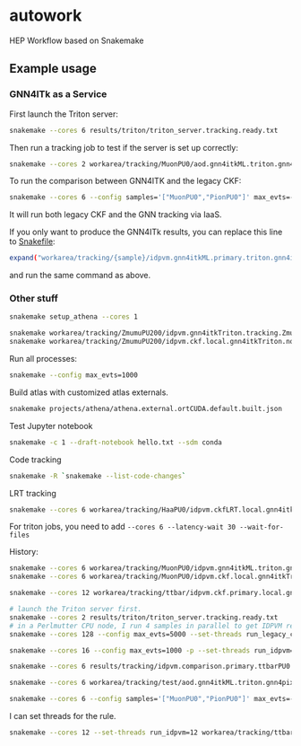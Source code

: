 # autowork
HEP Workflow based on Snakemake

## Example usage

### GNN4ITk as a Service
First launch the Triton server:
```bash
snakemake --cores 6 results/triton/triton_server.tracking.ready.txt
```

Then run a tracking job to test if the server is set up correctly:
```bash
snakemake --cores 2 workarea/tracking/MuonPU0/aod.gnn4itkML.triton.gnn4itkTriton.tracking.MuonPU0.root --dry-run --config max_evts=10
```

To run the comparison between GNN4ITK and the legacy CKF:
```bash
snakemake --cores 6 --config samples='["MuonPU0","PionPU0"]' max_evts=-1 -p --set-threads run_idpvm=4 run_gnn4itk_triton=4 --dry-run
```
It will run both legacy CKF and the GNN tracking via IaaS.

If you only want to produce the GNN4ITk results, you can replace this line to [Snakefile](workflow/Snakefile):
```bash
expand("workarea/tracking/{sample}/idpvm.gnn4itkML.primary.triton.gnn4itkTriton.tracking.{sample}.root", sample=SAMPLES),
```
and run the same command as above.

### Other stuff

```bash
snakemake setup_athena --cores 1
```

```bash
snakemake workarea/tracking/ZmumuPU200/idpvm.gnn4itkTriton.tracking.ZmumuPU200.root --config max_evts=100
snakemake workarea/tracking/ZmumuPU200/idpvm.ckf.local.gnn4itkTriton.none.ZmumuPU200.root --config max_evts=100
```

Run all processes:
```bash
snakemake --config max_evts=1000
```

Build atlas with customized atlas externals.
```bash
snakemake projects/athena/athena.external.ortCUDA.default.built.json
```

Test Jupyter notebook
```bash
snakemake -c 1 --draft-notebook hello.txt --sdm conda
```

Code tracking
```bash
snakemake -R `snakemake --list-code-changes`
```

LRT tracking
```bash
snakemake --cores 6 workarea/tracking/HaaPU0/idpvm.ckfLRT.local.gnn4itkTriton.none.HaaPU0.root --config max_evts=-1
```

For triton jobs, you need to add `--cores 6 --latency-wait 30 --wait-for-files`


History:
```bash
snakemake --cores 6 workarea/tracking/MuonPU0/idpvm.gnn4itkML.triton.gnn4itkTriton.tracking.MuonPU0.root --config max_evts=-1
snakemake --cores 6 workarea/tracking/MuonPU0/idpvm.ckf.local.gnn4itkTriton.none.MuonPU0.root --config max_evts=-1

snakemake --cores 12 workarea/tracking/ttbar/idpvm.ckf.primary.local.gnn4itkTriton.none.ttbar.root -p

# launch the Triton server first.
snakemake --cores 2 results/triton/triton_server.tracking.ready.txt
# in a Perlmutter CPU node, I run 4 samples in parallel to get IDPVM results.
snakemake --cores 128 --config max_evts=5000 --set-threads run_legacy_ckf=16 run_idpvm=16 run_gnn4itk_triton=1 --rerun-triggers mtime --sdm conda --dry-run

snakemake --cores 16 --config max_evts=1000 -p --set-threads run_idpvm=4 run_gnn4itk_triton=1

snakemake --cores 6 results/tracking/idpvm.comparison.primary.ttbarPU0.txt -p --rerun-triggers mtime --sdm conda --force

snakemake --cores 6 workarea/tracking/test/aod.gnn4itkML.triton.gnn4pixelTriton.tracking.test.root --config max_evts=-1 --dry-run -p

snakemake --cores 6 --config samples='["MuonPU0","PionPU0"]' max_evts=-1 -p --set-threads run_idpvm=4 run_gnn4itk_triton=1
```
I can set threads for the rule.
```bash
snakemake --cores 12 --set-threads run_idpvm=12 workarea/tracking/ttbar/idpvm.ckf.primary.local.gnn4itkTriton.none.ttbar.root -p
```
